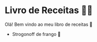 
# Livro de Receitas :cook:	
	

Olá! Bem vindo ao meu libro de receitas :wave:

* Strogonoff de frango :chicken:
